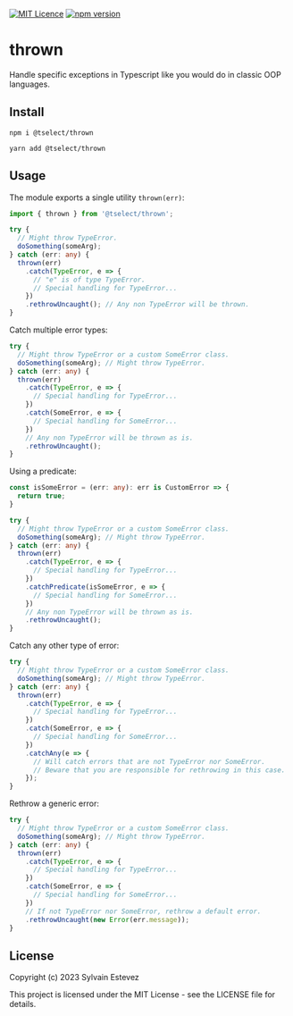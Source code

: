 [![MIT Licence](https://badges.frapsoft.com/os/mit/mit.svg?v=103)](https://opensource.org/licenses/mit-license.php)
[![npm version](https://badge.fury.io/js/@tselect%2Fthrown.svg)](https://badge.fury.io/js/@tselect%2Fthrown)

# thrown

Handle specific exceptions in Typescript like you would do in classic OOP languages.

## Install

`npm i @tselect/thrown`

`yarn add @tselect/thrown`

## Usage

The module exports a single utility `thrown(err)`:

```typescript
import { thrown } from '@tselect/thrown';

try {
  // Might throw TypeError.
  doSomething(someArg);
} catch (err: any) {
  thrown(err)
    .catch(TypeError, e => {
      // "e" is of type TypeError.
      // Special handling for TypeError...
    })
    .rethrowUncaught(); // Any non TypeError will be thrown.
}
```

Catch multiple error types:

```typescript
try {
  // Might throw TypeError or a custom SomeError class.
  doSomething(someArg); // Might throw TypeError.
} catch (err: any) {
  thrown(err)
    .catch(TypeError, e => {
      // Special handling for TypeError...
    })
    .catch(SomeError, e => {
      // Special handling for SomeError...
    })
    // Any non TypeError will be thrown as is.
    .rethrowUncaught();
}
```

Using a predicate:

```typescript
const isSomeError = (err: any): err is CustomError => {
  return true;
}

try {
  // Might throw TypeError or a custom SomeError class.
  doSomething(someArg); // Might throw TypeError.
} catch (err: any) {
  thrown(err)
    .catch(TypeError, e => {
      // Special handling for TypeError...
    })
    .catchPredicate(isSomeError, e => {
      // Special handling for SomeError...
    })
    // Any non TypeError will be thrown as is.
    .rethrowUncaught();
}
```

Catch any other type of error:

```typescript
try {
  // Might throw TypeError or a custom SomeError class.
  doSomething(someArg); // Might throw TypeError.
} catch (err: any) {
  thrown(err)
    .catch(TypeError, e => {
      // Special handling for TypeError...
    })
    .catch(SomeError, e => {
      // Special handling for SomeError...
    })
    .catchAny(e => {
      // Will catch errors that are not TypeError nor SomeError.
      // Beware that you are responsible for rethrowing in this case.
    });
}
```

Rethrow a generic error:

```typescript
try {
  // Might throw TypeError or a custom SomeError class.
  doSomething(someArg); // Might throw TypeError.
} catch (err: any) {
  thrown(err)
    .catch(TypeError, e => {
      // Special handling for TypeError...
    })
    .catch(SomeError, e => {
      // Special handling for SomeError...
    })
    // If not TypeError nor SomeError, rethrow a default error.
    .rethrowUncaught(new Error(err.message));
}
```

## License

Copyright (c) 2023 Sylvain Estevez

This project is licensed under the MIT License - see the LICENSE file for details.

